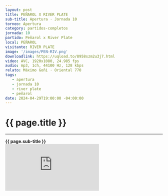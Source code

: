 ```yaml
---
layout: post
title: PEÑAROL X RIVER PLATE
sub-title: Apertura · Jornada 10
torneo: Apertura
category: partidos-completos
jornada: 10
partido: Peñarol x River Plate
local: PEÑAROL
visitante: RIVER PLATE
image: '/images/PEN-RIV.png'
downloadlink: https://uqload.to/8958szm2u3j7.html
video: AVC, 1920x1080, 24.985 fps
audio: mp3, 1ch, 44100 Hz, 128 kbps
relato: Máximo Goñi · Oriental 770
tags:
   - apertura
   - jornada 10
   - river plate
   - peñarol
date: 2024-04-29T19:00:00 -04:00:00
---
```


<div class="mt-5 mb-4 dyuthi_regular"> 
    <h1 class="text-success kustom_culture"> 
                {{ page.title }} 
    </h1>
    <hr> 
    <strong>{{ page.sub-title }}</strong>
    
</div>
<div class="embed-responsive embed-responsive-16by9"><iframe allow="accelerometer; autoplay; clipboard-write; encrypted-media; gyroscope; picture-in-picture; web-share" allowfullscreen="" data-td-src-property="https://www.youtube.com/embed/UTJTXJcFEQs?feature=oembed" frameborder="0" class="youtube mb-10 w-100 h-100" referrerpolicy="strict-origin-when-cross-origin" src="https://uqload.to/embed-8958szm2u3j7.html" title="OBSESIONADOS"></iframe></div>


